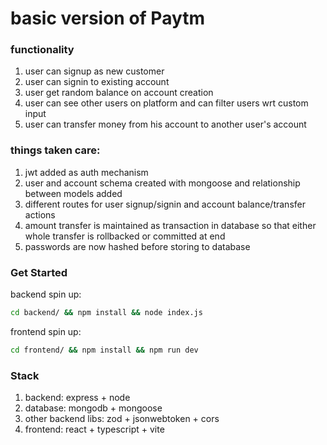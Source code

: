 # basic version of Paytm

### functionality
1. user can signup as new customer
2. user can signin to existing account
3. user get random balance on account creation
4. user can see other users on platform and can filter users wrt custom input
5. user can transfer money from his account to another user's account


### things taken care:
1. jwt added as auth mechanism
2. user and account schema created with mongoose and relationship between models added
3. different routes for user signup/signin and account balance/transfer actions
4. amount transfer is maintained as transaction in database so that either whole transfer is rollbacked or committed at end
5. passwords are now hashed before storing to database


### Get Started
backend spin up:
```bash
cd backend/ && npm install && node index.js
```
frontend spin up:
```bash
cd frontend/ && npm install && npm run dev
```

### Stack
1. backend: express + node
2. database: mongodb + mongoose
3. other backend libs: zod + jsonwebtoken + cors
4. frontend: react + typescript + vite